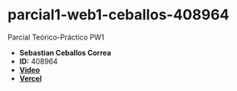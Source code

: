 # parcial1-web1-ceballos-408964
Parcial Teórico-Práctico PW1
- **Sebastian Ceballos Correa**
- **ID:** 408964
- [**Video**](https://youtu.be/AHmc6qi7dlo)
- [**Vercel**](https://parcial1-web1-ceballos-408964.vercel.app/)
